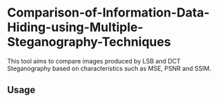 # Comparison-of-Information-Data-Hiding-using-Multiple-Steganography-Techniques
This tool aims to compare images produced by LSB and DCT Steganography based on characteristics such as MSE, PSNR and SSIM. 


## Usage


